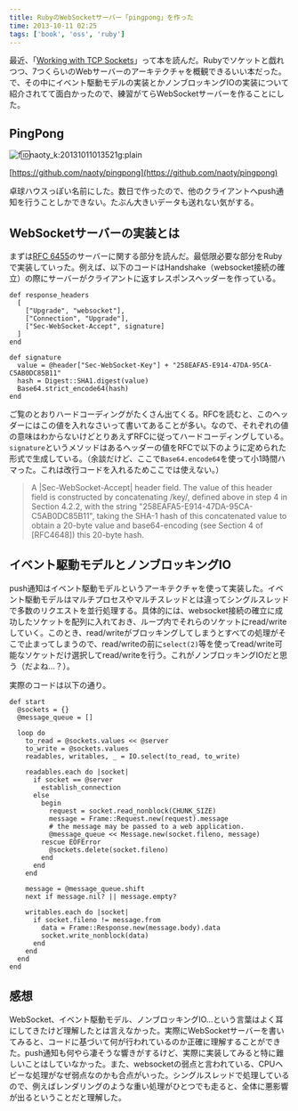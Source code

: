 ```yaml
---
title: RubyのWebSocketサーバー「pingpong」を作った
time: 2013-10-11 02:25
tags: ['book', 'oss', 'ruby']
---
```


最近、「[Working with TCP Sockets](http://www.jstorimer.com/products/working-with-tcp-sockets)」って本を読んだ。Rubyでソケットと戯れつつ、7つくらいのWebサーバーのアーキテクチャを概観できるいい本だった。で、その中にイベント駆動モデルの実装とかノンブロッキングIOの実装について紹介されてて面白かったので、練習がてらWebSocketサーバーを作ることにした。

## PingPong

![f:id:naoty_k:20131011013521g:plain](http://cdn-ak.f.st-hatena.com/images/fotolife/n/naoty_k/20131011/20131011013521.gif "f:id:naoty\_k:20131011013521g:plain")

[https://github.com/naoty/pingpong](https://github.com/naoty/pingpong)

卓球ハウスっぽい名前にした。数日で作ったので、他のクライアントへpush通知を行うことしかできない。たぶん大きいデータも送れない気がする。

## WebSocketサーバーの実装とは

まずは[RFC 6455](http://tools.ietf.org/html/rfc6455)のサーバーに関する部分を読んだ。最低限必要な部分をRubyで実装していった。例えば、以下のコードはHandshake（websocket接続の確立）の際にサーバーがクライアントに返すレスポンスヘッダーを作っている。

```
def response_headers
  [
    ["Upgrade", "websocket"],
    ["Connection", "Upgrade"],
    ["Sec-WebSocket-Accept", signature]
  ]
end

def signature
  value = @header["Sec-WebSocket-Key"] + "258EAFA5-E914-47DA-95CA-C5AB0DC85B11"
  hash = Digest::SHA1.digest(value)
  Base64.strict_encode64(hash)
end
```

ご覧のとおりハードコーディングがたくさん出てくる。RFCを読むと、このヘッダーにはこの値を入れなさいって書いてあることが多い。なので、それぞれの値の意味はわからないけどとりあえずRFCに従ってハードコーディングしている。`signature`というメソッドはあるヘッダーの値をRFCで以下のように定められた形式で生成している。（余談だけど、ここで`Base64.encode64`を使って小1時間ハマった。これは改行コードを入れるためここでは使えない。）

> A |Sec-WebSocket-Accept| header field. The value of this header field is constructed by concatenating /key/, defined above in step 4 in Section 4.2.2, with the string "258EAFA5-E914-47DA-95CA-C5AB0DC85B11", taking the SHA-1 hash of this concatenated value to obtain a 20-byte value and base64-encoding (see Section 4 of [RFC4648]) this 20-byte hash.

## イベント駆動モデルとノンブロッキングIO

push通知はイベント駆動モデルというアーキテクチャを使って実装した。イベント駆動モデルはマルチプロセスやマルチスレッドとは違ってシングルスレッドで多数のリクエストを並行処理する。具体的には、websocket接続の確立に成功したソケットを配列に入れておき、ループ内でそれらのソケットにread/writeしていく。このとき、read/writeがブロッキングしてしまうとすべての処理がそこで止まってしまうので、read/writeの前に`select(2)`等を使ってread/write可能なソケットだけ選択してread/writeを行う。これがノンブロッキングIOだと思う（だよね…？）。

実際のコードは以下の通り。

```
def start
  @sockets = {}
  @message_queue = []

  loop do
    to_read = @sockets.values << @server
    to_write = @sockets.values
    readables, writables, _ = IO.select(to_read, to_write)

    readables.each do |socket|
      if socket == @server
        establish_connection
      else
        begin
          request = socket.read_nonblock(CHUNK_SIZE)
          message = Frame::Request.new(request).message
          # the message may be passed to a web application.
          @message_queue << Message.new(socket.fileno, message)
        rescue EOFError
          @sockets.delete(socket.fileno)
        end
      end
    end

    message = @message_queue.shift
    next if message.nil? || message.empty?

    writables.each do |socket|
      if socket.fileno != message.from
        data = Frame::Response.new(message.body).data
        socket.write_nonblock(data)
      end
    end
  end
end
```

## 感想

WebSocket、イベント駆動モデル、ノンブロッキングIO…という言葉はよく耳にしてきたけど理解したとは言えなかった。実際にWebSocketサーバーを書いてみると、コードに基づいて何が行われているのか正確に理解することができた。push通知も何やら凄そうな響きがするけど、実際に実装してみると特に難しいことはしていなかった。また、websocketの弱点と言われている、CPUヘビーな処理がなぜ弱点なのかも合点がいった。シングルスレッドで処理しているので、例えばレンダリングのような重い処理がひとつでも走ると、全体に悪影響が出るということだと理解した。
